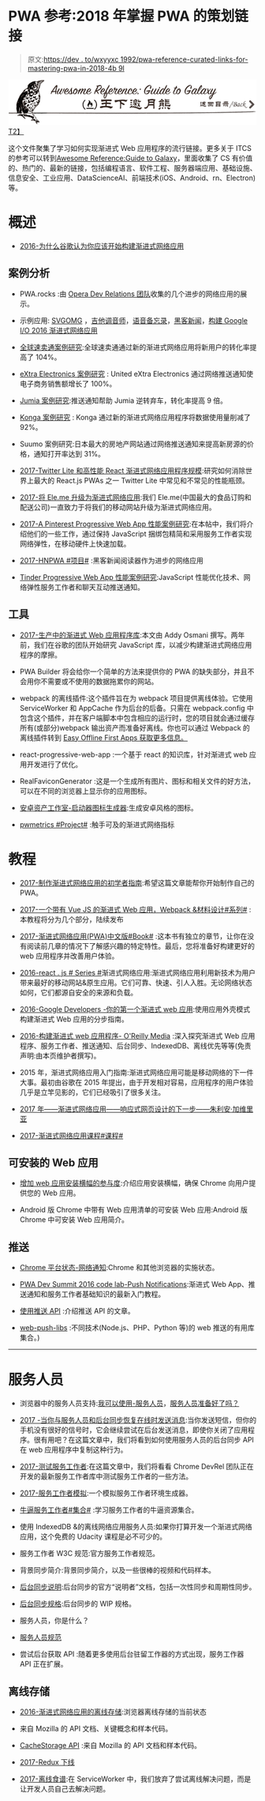 # PWA 参考:2018 年掌握 PWA 的策划链接

> 原文:[https://dev . to/wxyyxc 1992/pwa-reference-curated-links-for-mastering-pwa-in-2018-4b 9l](https://dev.to/wxyyxc1992/pwa-reference-curated-links-for-mastering-pwa-in-2018-4b9l)

[![返回目录](img/f000c5db53d37a496b882db126aa20b1.png)T2】](https://parg.co/b4z)

这个文件聚集了学习如何实现渐进式 Web 应用程序的流行链接。更多关于 ITCS 的参考可以转到[Awesome Reference:Guide to Galaxy](https://parg.co/UMJ)，里面收集了 CS 有价值的、热门的、最新的链接，包括编程语言、软件工程、服务器端应用、基础设施、信息安全、工业应用、DataScienceAI、前端技术(iOS、Android、rn、Electron)等。

# 概述

*   [2016-为什么谷歌认为你应该开始构建渐进式网络应用](https://arc.applause.com/2016/05/24/progressive-web-apps/)

## 案例分析

*   PWA.rocks :由 [Opera Dev Relations 团队](https://twitter.com/ODevRel)收集的几个进步的网络应用的展示。

*   示例应用: [SVGOMG](https://jakearchibald.github.io/svgomg/) ，[吉他调音师](https://aerotwist.com/blog/guitar-tuner/)，[语音备忘录](https://voice-memos.appspot.com/)，[黑客新闻](https://react-hn.appspot.com/)，[构建 Google I/O 2016 渐进式网络应用](https://developers.google.com/web/showcase/2016/iowa2016)

*   [全球速卖通案例研究](https://developers.google.com/web/showcase/2016/aliexpress):全球速卖通通过新的渐进式网络应用将新用户的转化率提高了 104%。

*   [eXtra Electronics 案例研究](https://developers.google.com/web/showcase/2016/extra) : United eXtra Electronics 通过网络推送通知使电子商务销售额增长了 100%。

*   [Jumia 案例研究](https://developers.google.com/web/showcase/2016/jumia):推送通知帮助 Jumia 逆转弃车，转化率提高 9 倍。

*   [Konga 案例研究](https://developers.google.com/web/showcase/2016/konga) : Konga 通过新的渐进式网络应用程序将数据使用量削减了 92%。

*   Suumo 案例研究:日本最大的房地产网站通过网络推送通知来提高新房源的价格，通知打开率达到 31%。

*   [2017-Twitter Lite 和高性能 React 渐进式网络应用程序规模](https://medium.com/@paularmstrong/twitter-lite-and-high-performance-react-progressive-web-apps-at-scale-d28a00e780a3):研究如何消除世界上最大的 React.js PWAs 之一 Twitter Lite 中常见和不常见的性能瓶颈。

*   [2017-将 Ele.me 升级为渐进式网络应用](https://parg.co/bMz):我们 Ele.me(中国最大的食品订购和配送公司)一直致力于将我们的移动网站升级为渐进式网络应用。

*   [2017-A Pinterest Progressive Web App 性能案例研究](https://parg.co/UuI):在本帖中，我们将介绍他们的一些工作，通过保持 JavaScript 捆绑包精简和采用服务工作者实现网络弹性，在移动硬件上快速加载。

*   [2017-HNPWA #项目#](https://parg.co/biQ) :黑客新闻阅读器作为进步的网络应用

*   [Tinder Progressive Web App 性能案例研究](https://parg.co/UMw):JavaScript 性能优化技术、网络弹性服务工作者和聊天互动推送通知。

## 工具

*   [2017-生产中的渐进式 Web 应用程序库](https://medium.com/dev-channel/progressive-web-app-libraries-in-production-b52cad37d34#.z5egf9m7v):本文由 Addy Osmani 撰写。两年前，我们在谷歌的团队开始研究 JavaScript 库，以减少构建渐进式网络应用程序的摩擦。

*   PWA Builder 将会给你一个简单的方法来提供你的 PWA 的缺失部分，并且不会用你不需要或不使用的数据拖累你的网站。

*   webpack 的离线插件:这个插件旨在为 webpack 项目提供离线体验。它使用 ServiceWorker 和 AppCache 作为后台的后备。只需在 webpack.config 中包含这个插件，并在客户端脚本中包含相应的运行时，您的项目就会通过缓存所有(或部分)webpack 输出资产而准备好离线。你也可以通过 Webpack 的离线插件转到 [Easy Offline First Apps 获取更多信息。](https://dev.to/kayis/easy-offline-first-apps-with-webpacks-offline-plugin)

*   react-progressive-web-app :一个基于 react 的知识库，针对渐进式 web 应用开发进行了优化。

*   RealFaviconGenerator :这是一个生成所有图片、图标和相关文件的好方法，可以在不同的浏览器上显示你的应用图标。

*   [安卓资产工作室-启动器图标生成器](https://romannurik.github.io/AndroidAssetStudio/icons-launcher.html):生成安卓风格的图标。

*   [pwmetrics #Project#](https://github.com/paulirish/pwmetrics) :触手可及的渐进式网络指标

# 教程

*   [2017-制作渐进式网络应用的初学者指南](https://parg.co/b1n):希望这篇文章能帮你开始制作自己的 PWA。

*   [2017-一个带有 Vue JS 的渐进式 Web 应用，Webpack &材料设计#系列#](https://parg.co/btH) :本教程将分为几个部分，陆续发布

*   [2017-渐进式网络应用(PWA)中文版#Book#](https://github.com/SangKa/PWA-Book-CN) :这本书有独立的章节，让你在没有阅读前几章的情况下了解感兴趣的特定特性。最后，您将准备好构建更好的 web 应用程序并改善用户体验。

*   [2016-react . js # Series #](https://medium.com/@addyosmani/progressive-web-apps-with-react-js-part-i-introduction-50679aef2b12#.178womihv)渐进式网络应用:渐进式网络应用利用新技术为用户带来最好的移动网站&原生应用。它们可靠、快速、引人入胜。无论网络状态如何，它们都源自安全的来源和负载。

*   [2016-Google Developers -你的第一个渐进式 web 应用](https://developers.google.com/web/fundamentals/getting-started/your-first-progressive-web-app/?hl=en):使用应用外壳模式构建渐进式 Web 应用的分步指南。

*   [2016-构建渐进式 web 应用程序- O'Reilly Media](https://pwabook.com/oreillyapwa) :深入探究渐进式 Web 应用程序、服务工作者、推送通知、后台同步、IndexedDB、离线优先等等(免责声明:由本页维护者撰写)。

*   2015 年，渐进式网络应用入门指南:渐进式网络应用可能是移动网络的下一件大事。最初由谷歌在 2015 年提出，由于开发相对容易，应用程序的用户体验几乎是立竿见影的，它们已经吸引了很多关注。

*   [2017 年——渐进式网络应用——响应式网页设计的下一步——朱利安·加维里亚](https://julian.is/article/progressive-web-apps/)

*   [2017-渐进式网络应用课程#课程#](https://www.youtube.com/playlist?list=PLNYkxOF6rcIAdnzEsWkg0KpMn2WJwMBmN)

## 可安装的 Web 应用

*   [增加 web 应用安装横幅的参与度](https://developers.google.com/web/updates/2015/03/increasing-engagement-with-app-install-banners-in-chrome-for-android?hl=en):介绍应用安装横幅，确保 Chrome 向用户提供您的 Web 应用。

*   Android 版 Chrome 中带有 Web 应用清单的可安装 Web 应用:Android 版 Chrome 中可安装 Web 应用简介。

## 推送

*   [Chrome 平台状态-网络通知](https://www.chromestatus.com/feature/5480344312610816):Chrome 和其他浏览器的实施状态。

*   [PWA Dev Summit 2016 code lab-Push Notifications](https://developers.google.com/web/fundamentals/getting-started/push-notifications/?hl=en):渐进式 Web App、推送通知和服务工作者基础知识的最新入门教程。

*   [使用推送 API](https://developer.mozilla.org/en-US/docs/Web/API/Push_API/Using_the_Push_API) :介绍推送 API 的文章。

*   [web-push-libs](https://github.com/web-push-libs) :不同技术(Node.js、PHP、Python 等)的 web 推送的有用库集合。)

* * *

# 服务人员

*   浏览器中的服务人员支持:[我可以使用-服务人员](http://caniuse.com/#feat=serviceworkers)，[服务人员准备好了吗？](https://jakearchibald.github.io/isserviceworkerready/)

*   [2017 -当你与服务人员和后台同步恢复在线时发送消息](http://6me.us/IrTKkz):当你发送短信，但你的手机没有很好的信号时，它会继续尝试在后台发送消息，即使你关闭了应用程序。很有用吧？在这篇文章中，我们将看到如何使用服务人员的后台同步 API 在 web 应用程序中复制这种行为。

*   [2017-测试服务工作者](https://medium.com/dev-channel/testing-service-workers-318d7b016b19#.k65nmof59):在这篇文章中，我们将看看 Chrome DevRel 团队正在开发的最新服务工作者库中测试服务工作者的一些方法。

*   [2017-服务工作者模拟](https://parg.co/bCD):一个模拟服务工作者环境生成器。

*   [牛逼服务工作者#集合#](https://github.com/TalAter/awesome-service-workers) :学习服务工作者的牛逼资源集合。

*   使用 IndexedDB &的离线网络应用服务人员:如果你打算开发一个渐进式网络应用，这个免费的 Udacity 课程是必不可少的。

*   服务工作者 W3C 规范:官方服务工作者规范。

*   背景同步简介:背景同步简介，以及一些很棒的视频和代码样本。

*   [后台同步说明](https://github.com/WICG/BackgroundSync/blob/master/explainer.md):后台同步的官方“说明者”文档，包括一次性同步和周期性同步。

*   [后台同步规格](https://wicg.github.io/BackgroundSync/spec/):后台同步的 WIP 规格。

*   服务人员，你是什么？

*   [服务人员规范](https://github.com/w3c/ServiceWorker)

*   尝试后台获取 API :随着更多使用后台驻留工作器的方式出现，服务工作器 API 正在扩展。

## 离线存储

*   [2016-渐进式网络应用的离线存储](https://medium.com/@addyosmani/offline-storage-for-progressive-web-apps-70d52695513c):浏览器离线存储的当前状态

*   来自 Mozilla 的 API 文档、关键概念和样本代码。

*   [CacheStorage API](https://developer.mozilla.org/en-US/docs/Web/API/Cache) :来自 Mozilla 的 API 文档和样本代码。

*   [2017-Redux 下线](https://hackernoon.com/introducing-redux-offline-offline-first-architecture-for-progressive-web-applications-and-react-68c5167ecfe0)

*   [2017-离线食谱](https://parg.co/UZh):在 ServiceWorker 中，我们放弃了尝试离线解决问题，而是让开发人员自己去解决问题。